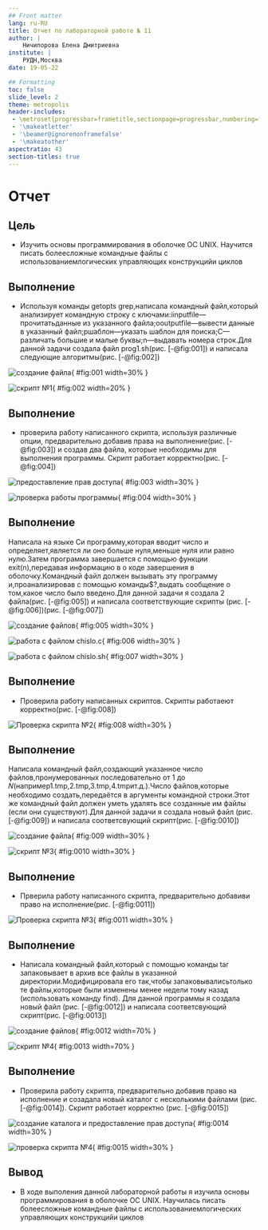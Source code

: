 ```yaml
---
## Front matter
lang: ru-RU
title: Отчет по лабораторной работе № 11
author: |
	Ничипорова Елена Дмитриевна
institute: |
	РУДН,Москва
date: 19-05-22

## Formatting
toc: false
slide_level: 2
theme: metropolis
header-includes: 
 - \metroset{progressbar=frametitle,sectionpage=progressbar,numbering=fraction}
 - '\makeatletter'
 - '\beamer@ignorenonframefalse'
 - '\makeatother'
aspectratio: 43
section-titles: true
---
```


# Отчет

## Цель

- Изучить основы программирования в оболочке ОС UNIX. Научится писать болеесложные командные файлы с использованиемлогических управляющих конструкцийи циклов

## Выполнение

- Используя команды getopts grep,написала командный файл,который анализирует командную строку с ключами:iinputfile—прочитатьданные из указанного файла;ooutputfile—вывести данные в указанный файл;pшаблон—указать шаблон для поиска;C—различать большие и малые буквы;n—выдавать номера строк.Для данной задачи создала фaйл prog1.sh(рис. [-@fig:001]) и написала следующие алгоритмы(рис. [-@fig:002])

![создание файла](image/1.png){ #fig:001 width=30% }

![скрипт №1](image/2.png){ #fig:002 width=20% }


## Выполнение

- проверила работу написанного скрипта, используя различные опции, предварительно добавив права на выполнение(рис. [-@fig:003]) и создав два файла, которые необходимы для выполнения программы. Скрипт работает корректно(рис. [-@fig:004])

![предоставление прав доступа](image/3.png){ #fig:003 width=30% }

![проверка работы программы](image/4.png){ #fig:004 width=30% }

## Выполнение

Написала на языке Си программу,которая вводит число и определяет,является ли оно больше нуля,меньше нуля или равно нулю.Затем программа завершается с помощью функции exit(n),передавая информацию в о коде завершения в оболочку.Командный файл должен вызывать эту программу и,проанализировав с помощью команды$?,выдать сообщение о том,какое число было введено.Для данной задачи я создала 2 файла(рис. [-@fig:005]) и написала соответствующие скрипты (рис. [-@fig:006])(рис. [-@fig:007])

![создание файлов](image/5.png){ #fig:005 width=30% }

![работа с файлом chislo.c](image/6.png){ #fig:006 width=30% }

![работа с файлом chislo.sh](image/7.png){ #fig:007 width=30% }

## Выполнение

- Проверила работу написанных скриптов. Скрипты работаеют корректно(рис. [-@fig:008])

![Проверка скрипта №2](image/8.png){ #fig:008 width=30% }

## Выполнение

Написала командный файл,создающий указанное число файлов,пронумерованных последовательно от 1 до 𝑁(например1.tmp,2.tmp,3.tmp,4.tmpит.д.).Число файлов,которые необходимо создать,передаётся в аргументы командной строки.Этот же командный файл должен уметь удалять все созданные им файлы (если они существуют).Для данной задачи я создала новый файл (рис. [-@fig:009]) и написала соответсвующий скрипт(рис. [-@fig:0010])

![создание файла](image/9.png){ #fig:009 width=30% }

![скрипт №3](image/10.png){ #fig:0010 width=30% }

## Выполнение

- Прверила работу написанного скрипта, предварительно добавиви право на исполнение(рис. [-@fig:0011])

![Проверка скрипта №3](image/11.png){ #fig:0011 width=30% }

## Выполнение

- Написала командный файл,который с помощью команды tar запаковывает в архив все файлы в указанной директории.Модифицировала его так,чтобы запаковывалисьтолько те файлы,которые были изменены менее недели тому назад (использовать команду find). Для данной программы я создала новый файл (рис. [-@fig:0012]) и написала соответсвующий скрипт(рис. [-@fig:0013])

![создание файлов](image/12.png){ #fig:0012 width=70% }

![скрипт №4](image/13.png){ #fig:0013 width=70% }

## Выполнение
- Проверила работу скрипта, предварительно добавив право на исполнение и созадала новый каталог с несколькими файлами (рис. [-@fig:0014]). Скрипт работает корректно (рис. [-@fig:0015])

![создание каталога и предоставление прав доступа](image/14.png){ #fig:0014 width=30% }

![проверка скрипта №4](image/15.png){ #fig:0015 width=30% }

## Вывод

- В ходе выполения данной лабораторной работы я изучила основы программирования в оболочке ОС UNIX. Научилась писать болеесложные командные файлы с использованиемлогических управляющих конструкцийи циклов

